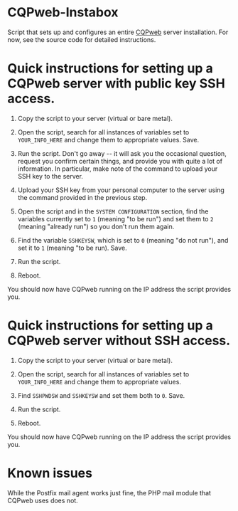 # CQPweb-Instabox
Script that sets up and configures an entire [CQPweb](http://cwb.sourceforge.net/cqpweb.php) server installation. For now, see the source code for detailed instructions.


# Quick instructions for setting up a CQPweb server with public key SSH access.
1. Copy the script to your server (virtual or bare metal).

2. Open the script, search for all instances of variables set to `YOUR_INFO_HERE` and change them to appropriate values. Save.

3. Run the script. Don't go away -- it will ask you the occasional question, request you confirm certain things, and provide you with quite a lot of information. In particular, make note of the command to upload your SSH key to the server.

4. Upload your SSH key from your personal computer to the server using the command provided in the previous step.

5. Open the script and in the `SYSTEM CONFIGURATION` section, find the variables currently set to `1` (meaning "to be run") and set them to `2` (meaning "already run") so you don't run them again.

6. Find the variable `SSHKEYSW`, which is set to `0` (meaning "do not run"), and set it to `1` (meaning "to be run). Save.

7. Run the script.

8. Reboot.

You should now have CQPweb running on the IP address the script provides you.


# Quick instructions for setting up a CQPweb server without SSH access.
1. Copy the script to your server (virtual or bare metal).

2. Open the script, search for all instances of variables set to `YOUR_INFO_HERE` and change them to appropriate values.

3. Find `SSHPWDSW` and `SSHKEYSW` and set them both to `0`. Save.

4. Run the script.

5. Reboot.

You should now have CQPweb running on the IP address the script provides you.

# Known issues
While the Postfix mail agent works just fine, the PHP mail module that CQPweb uses does not.
